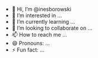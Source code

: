 - 👋 Hi, I’m @inesborowski
- 👀 I’m interested in ...
- 🌱 I’m currently learning ...
- 💞️ I’m looking to collaborate on ...
- 📫 How to reach me ...
- 😄 Pronouns: ...
- ⚡ Fun fact: ...

<!---
inesborowski/inesborowski is a ✨ special ✨ repository because its `README.md` (this file) appears on your GitHub profile.
You can click the Preview link to take a look at your changes.
--->
